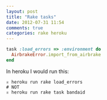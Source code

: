 ```yaml
---
layout: post
title: "Rake tasks"
date: 2012-07-31 11:54
comments: true
categories: rake heroku
---
```


```ruby This is a rake task file...
task :load_errors => :environment do
  AirbrakeError.import_from_airbrake
end
```

In heroku I would run this:
```
♕ heroku run rake load_errors
# NOT
♕ heroku run rake task bandaid
```